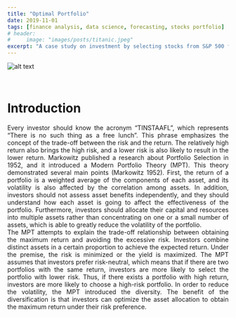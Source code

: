 ```yaml
---
title: "Optimal Portfolio"
date: 2019-11-01
tags: [finance analysis, data science, forecasting, stocks portfolio]
# header:
#     image: "images/posts/titanic.jpeg"
excerpt: "A case study on investment by selecting stocks from S&P 500 for optimal portfolio."
---
```


![alt text](https://learn2gether.github.io/images/posts/portfolio/optimal_portfolio.jpg "OPTIMAL PORTFOLIO")

<br />

# Introduction

<div style="text-align: justify"> Every investor should know the acronym “TINSTAAFL”, which represents “There is no such thing as a free lunch”. This phrase emphasizes the concept of the trade-off between the risk and the return. The relatively high return also brings the high risk, and a lower risk is also likely to result in the lower return. Markowitz published a research about Portfolio Selection in 1952, and it introduced a Modern Portfolio Theory (MPT). This theory demonstrated several main points (Markowitz 1952). First, the return of a portfolio is a weighted average of the components of each asset, and its volatility is also affected by the correlation among assets. In addition, investors should not assess asset benefits independently, and they should understand how each asset is going to affect the effectiveness of the portfolio. Furthermore, investors should allocate their capital and resources into multiple assets rather than concentrating on one or a small number of assets, which is able to greatly reduce the volatility of the portfolio. </div>

<div style="text-align: justify"> The MPT attempts to explain the trade-off relationship between obtaining the maximum return and avoiding the excessive risk. Investors combine distinct assets in a certain proportion to achieve the expected return. Under the premise, the risk is minimized or the yield is maximized. The MPT assumes that investors prefer risk-neutral, which means that if there are two portfolios with the same return, investors are more likely to select the portfolio with lower risk. Thus, if there exists a portfolio with high return, investors are more likely to choose a high-risk portfolio. In order to reduce the volatility, the MPT introduced the diversity. The benefit of the diversification is that investors can optimize the asset allocation to obtain the maximum return under their risk preference. </div>
